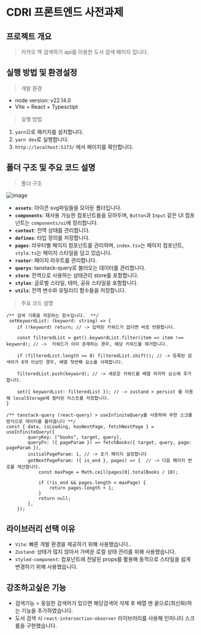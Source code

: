 # CDRI 프론트엔드 사전과제

## 프로젝트 개요
> 카카오 책 검색하기 api를 이용한 도서 검색 페이지 입니다.

## 실행 방법 및 환경설정
>개발 환경
- node version: v22.14.0
- Vite + React + Typesctipt

>실행 방법
1. `yarn`으로 패키지를 설치합니다.
2. `yarn dev`로 실행합니다.
3. `http://localhost:5173/` 에서 페이지를 확인합니다.

## 폴더 구조 및 주요 코드 설명
> 폴더 구조

![image](https://github.com/user-attachments/assets/ba09fe76-3e62-4fa4-8c20-ba0ec0d6b6aa)

- **`assets`**: 아이콘 svg파일들을 모아둔 폴더입니다.
- **`components`**: 재사용 가능한 컴포넌트들을 모아두며, `Button`과 `Input` 같은 UI 컴포넌트는 `components/ui`에 정리합니다.
- **`context`**: 전역 상태를 관리합니다.
- **`defines`**: 타입 정의를 저장합니다.
- **`pages`**: 라우터별 페이지 컴포넌트를 관리하며, `index.tsx`는 페이지 컴포넌트, `style.ts`는 페이지 스타일을 담고 있습니다.
- **`router`**: 페이지 라우트를 관리합니다.
- **`querys`**: tanstack-query로 불러오는 데이터를 관리합니다.
- **`store`**: 전역으로 사용하는 상태관리 store를 포함합니다.
- **`styles`**: 글로벌 스타일, 테마, 공유 스타일을 포함합니다.
- **`utils`**: 전역 변수와 유틸리티 함수들을 저장합니다.

> 주요 코드 설명
```
/** 검색 기록을 저장하는 함수입니다.  **/
 setKeywordList: (keyword: string) => {
    if (!keyword) return; // -> 입력된 키워드가 없다면 바로 반환합니다.
  
    const filteredList = get().keywordList.filter(item => item !== keyword); // ->  키워드가 이미 존재하는 경우, 해당 키워드를 제거합니다.
   
    if (filteredList.length >= 8) filteredList.shift(); // -> 등록된 검색어가 8개 이상인 경우, 배열 첫번째 요소를 삭제합니다.
    
    filteredList.push(keyword); // -> 새로운 키워드를 배열 마지막 요소에 추가합니다.

    set({ keywordList: filteredList }); // -> zustand > persist 를 이용해 localStorage에 필터된 리스트를 저장합니다.
}
```
```
/** tanstack-query (react-query) > useInfiniteQuery를 사용하여 무한 스크롤 방식으로 데이터를 불러옵니다 **/
const { data, isLoading, hasNextPage, fetchNextPage } = useInfiniteQuery({
        queryKey: ["books", target, query],
        queryFn: ({ pageParam }) => fetchBooks({ target, query, page: pageParam }),
        initialPageParam: 1, // -> 초기 페이지 설정합니다
        getNextPageParam: ({ is_end }, pages) => {  // -> 다음 페이지 번호를 계산합니다.
            const maxPage = Math.ceil(pages[0].totalBooks / 10);

            if (!is_end && pages.length < maxPage) {
                return pages.length + 1;
            }
            return null;
        },
    });
```


## 라이브러리 선택 이유
- `Vite`: 빠른 개발 환경을 제공하기 위해 사용했습니다..
- `Zustand`: 상태가 많지 않아서 가벼운 로컬 상태 관리를 위해 사용했습니다.
- `styled-component`: 컴포넌트에 전달된 props를 활용해 동적으로 스타일을 쉽게 변경하기 위해 사용했습니다.

## 강조하고싶은 기능

- 검색기능 > 동일한 검색어가 있으면 해당검색어 삭제 후 배열 맨 끝으로(최신화)하는 기능을 추가하였습니다.
- 도서 검색 시 `react-intersection-observer` 라이브러리를 사용해 인피니티 스크롤을 구현했습니다.
